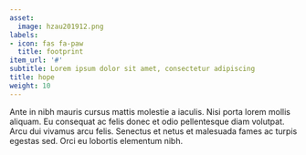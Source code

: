 ```yaml
---
asset:
  image: hzau201912.png
labels:
- icon: fas fa-paw
  title: footprint
item_url: '#'
subtitle: Lorem ipsum dolor sit amet, consectetur adipiscing
title: hope
weight: 10
---
```


Ante in nibh mauris cursus mattis molestie a iaculis. Nisi porta lorem mollis aliquam. Eu consequat ac felis donec et odio pellentesque diam volutpat. Arcu dui vivamus arcu felis. Senectus et netus et malesuada fames ac turpis egestas sed. Orci eu lobortis elementum nibh.
